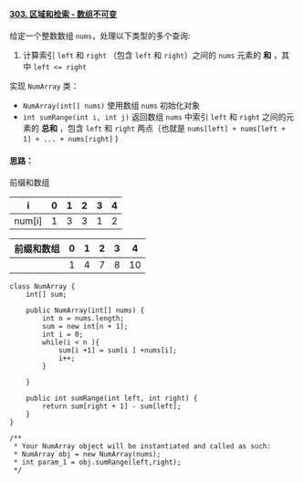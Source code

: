 #### [303. 区域和检索 - 数组不可变](https://leetcode.cn/problems/range-sum-query-immutable/)

给定一个整数数组  `nums`，处理以下类型的多个查询:

1. 计算索引 `left` 和 `right` （包含 `left` 和 `right`）之间的 `nums` 元素的 **和** ，其中 `left <= right`

实现 `NumArray` 类：

- `NumArray(int[] nums)` 使用数组 `nums` 初始化对象
- `int sumRange(int i, int j)` 返回数组 `nums` 中索引 `left` 和 `right` 之间的元素的 **总和** ，包含 `left` 和 `right` 两点（也就是 `nums[left] + nums[left + 1] + ... + nums[right]` )

####  思路：

前缀和数组

| i      | 0    | 1    | 2    | 3    | 4    |
| ------ | ---- | ---- | ---- | ---- | ---- |
| num[i] | 1    | 3    | 3    | 1    | 2    |

| 前缀和数组 | 0    | 1    | 2    | 3    | 4    |
| ---------- | ---- | ---- | ---- | ---- | ---- |
|            | 1    | 4    | 7    | 8    | 10   |



```
class NumArray {
    int[] sum;

    public NumArray(int[] nums) {
        int n = nums.length;
        sum = new int[n + 1];
        int i = 0;
        while(i < n ){
            sum[i +1] = sum[i ] +nums[i];
            i++;
        }
        
    }
    
    public int sumRange(int left, int right) {
        return sum[right + 1] - sum[left];
    }
}

/**
 * Your NumArray object will be instantiated and called as such:
 * NumArray obj = new NumArray(nums);
 * int param_1 = obj.sumRange(left,right);
 */
```

